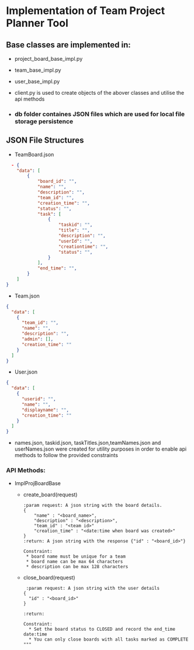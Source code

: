 # Implementation of Team Project Planner Tool

## Base classes are implemented in:

- project_board_base_impl.py
- team_base_impl.py
- user_base_impl.py

- client.py is used to create objects of the abover classes and utilise the api methods

- ### db folder containes JSON files which are used for local file storage persistence

## JSON File Structures

- TeamBoard.json

```json
  - {
    "data": [
        {
            "board_id": "",
            "name": "",
            "description": "",
            "team_id": "",
            "creation_time": "",
            "status": "",
            "task": [
                {
                    "taskid": "",
                    "title": "",
                    "description": "",
                    "userId": "",
                    "creationtime": "",
                    "status": "",
                }
            ],
            "end_time": "",
        }
    ]
}
```

- Team.json

```json
{
  "data": [
    {
      "team_id": "",
      "name": "",
      "description": "",
      "admin": [],
      "creation_time": ""
    }
  ]
}
```

- User.json

```json
{
  "data": [
    {
      "userid": "",
      "name": "",
      "displayname": "",
      "creation_time": ""
    }
  ]
}
```

- names.json, taskid.json, taskTitles.json,teamNames.json and userNames.json were created for utility purposes in order to enable api methods to follow the provided constraints

### API Methods:

- ImplProjBoardBase

  - create_board(request)

        :param request: A json string with the board details.
        {
            "name" : "<board_name>",
            "description" : "<description>",
            "team_id" : "<team id>"
            "creation_time" : "<date:time when board was created>"
        }
        :return: A json string with the response {"id" : "<board_id>"}

        Constraint:
         * board name must be unique for a team
         * board name can be max 64 characters
         * description can be max 128 characters

  - close_board(request)

         :param request: A json string with the user details
        {
          "id" : "<board_id>"
        }

        :return:

        Constraint:
          * Set the board status to CLOSED and record the end_time date:time
          * You can only close boards with all tasks marked as COMPLETE
        """
